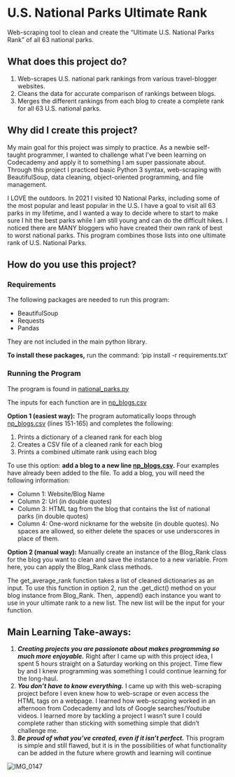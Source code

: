 # U.S. National Parks Ultimate Rank

Web-scraping tool to clean and create the “Ultimate U.S. National Parks Rank” of all 63 national parks.

## What does this project do?

1.	Web-scrapes U.S. national park rankings from various travel-blogger websites.
2.	Cleans the data for accurate comparison of rankings between blogs.
3.	Merges the different rankings from each blog to create a complete rank for all 63 U.S. national parks.

## Why did I create this project?
My main goal for this project was simply to practice. As a newbie self-taught programmer, I wanted to challenge what I’ve been learning on Codecademy and apply it to something I am super passionate about. Through this project I practiced basic Python 3 syntax, web-scraping with BeautifulSoup, data cleaning, object-oriented programming, and file management.

I LOVE the outdoors. In 2021 I visited 10 National Parks, including some of the most popular and least popular in the U.S. I have a goal to visit all 63 parks in my lifetime, and I wanted a way to decide where to start to make sure I hit the best parks while I am still young and can do the difficult hikes. I noticed there are MANY bloggers who have created their own rank of best to worst national parks. This program combines those lists into one ultimate rank of U.S. National Parks.

## How do you use this project?
### Requirements
The following packages are needed to run this program:
- BeautifulSoup
- Requests
- Pandas

They are not included in the main python library.

**To install these packages,** run the command: ‘pip install -r requirements.txt’

### Running the Program
The program is found in [national_parks.py](https://github.com/jac-davis/national-parks/blob/main/national_parks.py)

The inputs for each function are in [np_blogs.csv](https://github.com/jac-davis/national-parks/blob/main/np_blogs.csv)

**Option 1 (easiest way):** The program automatically loops through [np_blogs.csv](https://github.com/jac-davis/national-parks/blob/main/np_blogs.csv) (lines 151-165) and completes the following: 
1. Prints a dictionary of a cleaned rank for each blog
2. Creates a CSV file of a cleaned rank for each blog
3. Prints a combined ultimate rank using each blog

To use this option: **add a blog to a new line [np_blogs.csv](https://github.com/jac-davis/national-parks/blob/main/np_blogs.csv).** Four examples have already been added to the file. To add a blog, you will need the following information:
- Column 1: Website/Blog Name
- Column 2: Url (in double quotes)
- Column 3: HTML tag from the blog that contains the list of national parks (in double quotes)
- Column 4: One-word nickname for the website (in double quotes). No spaces are allowed, so either delete the spaces or use underscores in place of them.

**Option 2 (manual way):** 
Manually create an instance of the Blog_Rank class for the blog you want to clean and save the instance to a new variable. From here, you can apply the Blog_Rank class methods.

The get_average_rank function takes a list of cleaned dictionaries as an input. To use this function in option 2, run the .get_dict() method on your blog instance from Blog_Rank. Then, .append() each instance you want to use in your ultimate rank to a new list. The new list will be the input for your function.

## Main Learning Take-aways:
1. ***Creating projects you are passionate about makes programming so much more enjoyable.*** Right after I came up with this project idea, I spent 5 hours straight on a Saturday working on this project. Time flew by and I knew programming was something I could continue learning for the long-haul.
2. ***You don’t have to know everything.*** I came up with this web-scraping project before I even knew how to web-scrape or even access the HTML tags on a webpage. I learned how web-scraping worked in an afternoon from Codecademy and lots of Google searches/Youtube videos. I learned more by tackling a project I wasn’t sure I could complete rather than sticking with something simple that didn’t challenge me.
3. ***Be proud of what you’ve created, even if it isn’t perfect.*** This program is simple and still flawed, but it is in the possibilities of what functionality can be added in the future where growth and learning will continue

![IMG_0147](https://user-images.githubusercontent.com/104480294/173732762-69a06290-c162-4626-b10e-e34a59fe3094.jpeg)

